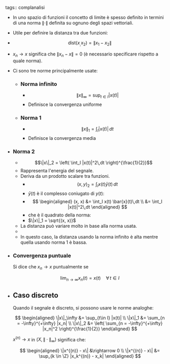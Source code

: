 tags:: complanalisi

- In uno spazio di funzioni il concetto di limite è spesso definito in termini di una norma $\|\cdot\|$ definita su ognuno degli spazi vettoriali.
- Utile per definire la distanza tra due funzioni:
- $$\text{dist}(x_, x_2) = \|x_1 - x_2 \|$$
- $x_n \rightarrow x$ significa che $\lVert x_n - x \rVert = 0$
  (è necessario specificare rispetto a quale norma).
- Ci sono tre norme principalmente usate:
	- ### Norma infinito
		- $$\|x\|_\infty = \sup_{t\in I} |x(t)|$$
		- Definisce la convergenza uniforme
	- ### Norma 1
		- $$\|x\|_1 = \int_I |x(t)|\,dt$$
		- Definisce la convergenza media
- ### Norma 2
	- $$\|x\|_2 = \left( \int_I |x(t)|^2\,dt \right)^{\frac{1}{2}}$$
	- Rappresenta l'energia del segnale.
	- Deriva da un prodotto scalare tra funzioni.
		- $$(x, y)_2 = \int_I x(t)\bar{y}(t)\,dt$$
		- $\bar{y}(t)$ è il complesso coniugato di $y(t)$:
		- $$
		  \begin{aligned}
		  (x, x) &= \int_I x(t) \bar{x}(t)\,dt \\
		  &= \int_I |x(t)|^2\,dt
		  \end{aligned}
		  $$
		- che è il quadrato della norma:
		- $\|x\|_1 = \sqrt{(x, x)}$
	- La distanza può variare molto in base alla norma usata.
	-
	- In questo caso, la distanza usando la norma infinito è alta mentre quella usando norma 1 è bassa.
- ### Convergenza puntuale
  
  Si dice che $x_n \rightarrow x$ puntualmente se
  
  $$\lim_{n \rightarrow \infty} x_n(t) = x(t)\quad\forall\, t \in I$$
- ## Caso discreto
  
  Quando il segnale è discreto, si possono usare le norme analoghe:
  
  $$
  \begin{aligned}
  \|x\|_\infty &= \sup_{t\in I} |x(t)| \\
  \|x\|_1 &= \sum_{n = -\infty}^{+\infty} |x_n| \\
  \|x\|_2 &= \left( \sum_{n = -\infty}^{+\infty} |x_n|^2 \right)^{\frac{1}{2}}
  \end{aligned}
  $$
  
  
  $x^{(n)} \rightarrow x$ in $(X, \|\cdot\|_\infty)$ significa che:
  
  $$
  \begin{aligned}
  \|x^{(n)} - x\| &\rightarrow 0 \\
  \|x^{(n)} - x\| &= \sup_{k \in \Z} |x_k^{(n)} - x_k|
  \end{aligned}
  $$